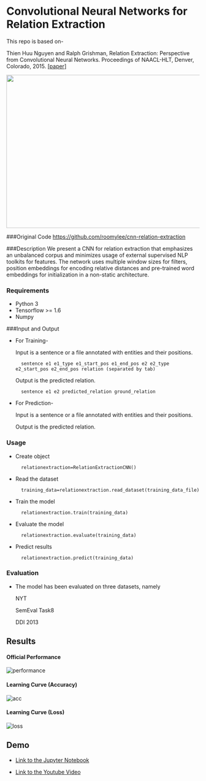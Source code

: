 # Convolutional Neural Networks for Relation Extraction

This repo is based on-

Thien Huu Nguyen and Ralph Grishman, Relation Extraction: Perspective from Convolutional Neural Networks. Proceedings of NAACL-HLT,  Denver, Colorado, 2015.
 [[paper]](http://www.aclweb.org/anthology/W15-1506)
<p align="center">
	<img width="700" height="400" src="https://user-images.githubusercontent.com/15166794/32838125-475cbdba-ca53-11e7-929c-2e27f1aca180.png">
</p>

###Original Code
https://github.com/roomylee/cnn-relation-extraction

###Description
We present a CNN for relation extraction that emphasizes an unbalanced corpus and minimizes usage of external supervised NLP toolkits for features.
The network uses multiple window sizes for filters,
position embeddings for encoding relative distances
and pre-trained word embeddings for initialization
in a non-static architecture. 

### Requirements
* Python 3
* Tensorflow >= 1.6
* Numpy

###Input and Output
* For Training-

    Input is a sentence or a file annotated with entities and their positions.
    
        sentence e1 e1_type e1_start_pos e1_end_pos e2 e2_type e2_start_pos e2_end_pos relation (separated by tab)
    Output is the predicted relation.
    
        sentence e1 e2 predicted_relation ground_relation
    
 * For Prediction-
 
    Input is a sentence or a file annotated with entities and their positions.
    
    Output is the predicted relation.

### Usage
* Create object

        relationextraction=RelationExtractionCNN()
       
* Read the dataset

        training_data=relationextraction.read_dataset(training_data_file)
        
* Train the model

        relationextraction.train(training_data)
        
* Evaluate the model

        relationextraction.evaluate(training_data)
        
* Predict results

        relationextraction.predict(training_data)
        
### Evaluation
* The model has been evaluated on three datasets, namely
    
    NYT
    
    SemEval Task8
    
    DDI 2013

## Results
#### Official Performance
![performance](https://user-images.githubusercontent.com/15166794/47507952-24510a00-d8ae-11e8-93e1-339e19d0ab9c.png)

#### Learning Curve (Accuracy)
![acc](https://user-images.githubusercontent.com/15166794/47508193-988bad80-d8ae-11e8-800c-4f369cf23d35.png)

#### Learning Curve (Loss)
![loss](https://user-images.githubusercontent.com/15166794/47508195-988bad80-d8ae-11e8-82d6-995367bc8f42.png)


## Demo

* [Link to the Jupyter Notebook](./RECNNmain.ipynb)

* [Link to the Youtube Video](https://youtu.be/DMSYXp6TPSI)
